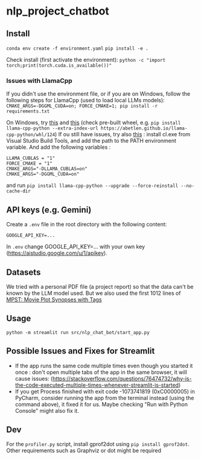 # nlp_project_chatbot

## Install

`conda env create -f environment.yaml`
`pip install -e .`

Check install (first activate the environment): `python -c "import torch;print(torch.cuda.is_available())"`

### Issues with LlamaCpp

If you didn't use the environment file, or if you are on Windows, follow the following steps for LlamaCpp (used to load local LLMs models):
`CMAKE_ARGS=-DGGML_CUDA=on; FORCE_CMAKE=1; pip install -r requirements.txt`

On Windows, try [this](https://python.langchain.com/docs/integrations/llms/llamacpp/) and [this](https://pypi.org/project/llama-cpp-python/) (check pre-built wheel, e.g. `pip install llama-cpp-python --extra-index-url https://abetlen.github.io/llama-cpp-python/whl/124`)
If ou still have issues, try also [this](https://www.reddit.com/r/LocalLLaMA/comments/14jq3ih/lamacpppython_with_gpu_acceleration_on_windows/) : install cl.exe from Visual Studio Build Tools, and add the path to the PATH environment variable. And add the following variables :
```
LLAMA_CUBLAS = "1"
FORCE_CMAKE = "1"
CMAKE_ARGS="-DLLAMA_CUBLAS=on" 
CMAKE_ARGS="-DGGML_CUDA=on"
```
and run `pip install llama-cpp-python --upgrade --force-reinstall --no-cache-dir`

## API keys (e.g. Gemini)

Create a `.env` file in the root directory with the following content:

```
GOOGLE_API_KEY=...
```
In `.env` change GOOGLE_API_KEY=... with your own key (https://aistudio.google.com/u/1/apikey).

## Datasets

We tried with a personal PDF file (a project report) so that the data can't be known by the LLM model used.
But we also used the first 1012 lines of [MPST: Movie Plot Synopses with Tags](https://www.kaggle.com/datasets/cryptexcode/mpst-movie-plot-synopses-with-tags?resource=download)

## Usage

`python -m streamlit run src/nlp_chat_bot/start_app.py`

## Possible Issues and Fixes for Streamlit

- If the app runs the same code multiple times even though you started it once : don't open multiple tabs of the app in the same browser, it will cause issues: (https://stackoverflow.com/questions/76474732/why-is-the-code-executed-multiple-times-whenever-streamlit-is-started)
- If you get Process finished with exit code -1073741819 (0xC0000005) in PyCharm, consider running the app from the terminal instead (using the command above), it fixed it for us. Maybe checking "Run with Python Console" might also fix it.

## Dev

For the `profiler.py` script, install gprof2dot using `pip install gprof2dot`. Other requirements such as Graphviz or dot might be required